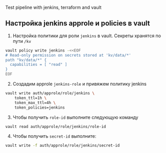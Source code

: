 Test pipeline with jenkins, terraform and vault

## Настройка jenkins approle и policies в vault

1. Настройка политики для роли `jenkins` в vault. Секреты хранятся по пути `/kv`

```bash
vault policy write jenkins -<<EOF
# Read-only permission on secrets stored at 'kv/data/*'
path "kv/data/*" {
  capabilities = [ "read" ]
}
EOF
```

2. Создадим approle `jenkins-role` и привяжем политику jenkins

```bash
vault write auth/approle/role/jenkins \
    token_ttl=1h \
    token_max_ttl=4h \
    token_policies=jenkins
```

3. Чтобы получить `role-id` выполните следующую команду

```bash
vault read auth/approle/role/jenkins/role-id
```

4. Чтобы получить `secret-id` выполните:

```bash
vault write -f auth/approle/role/jenkins/secret-id
```